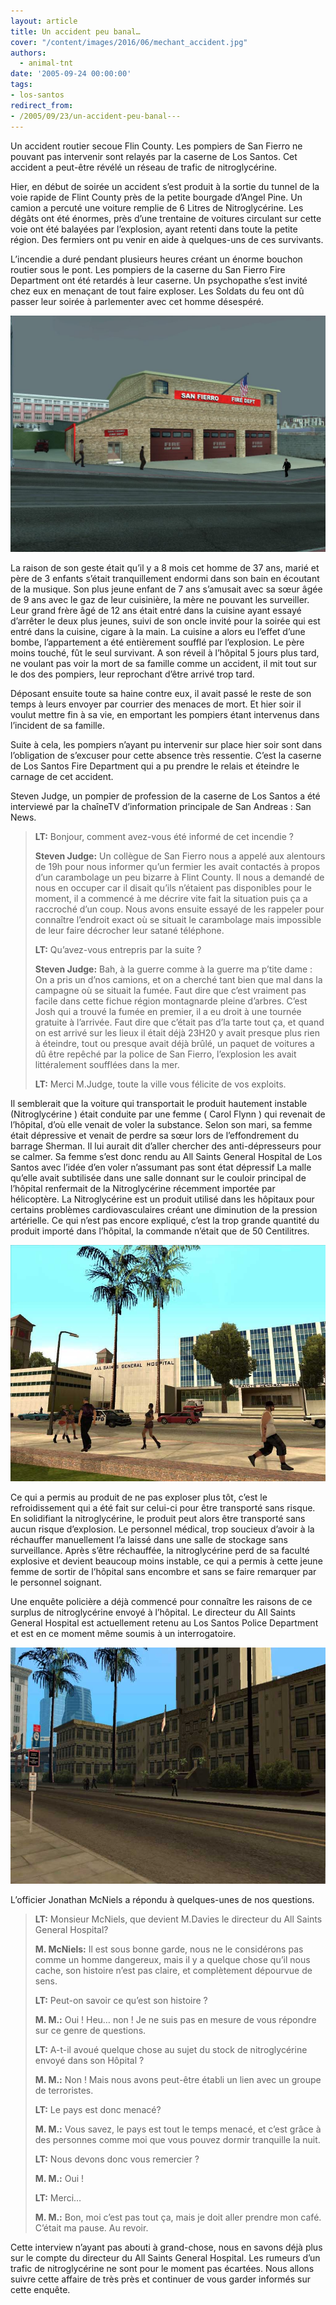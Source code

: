 ```yaml
---
layout: article
title: Un accident peu banal…
cover: "/content/images/2016/06/mechant_accident.jpg"
authors:
  - animal-tnt
date: '2005-09-24 00:00:00'
tags:
- los-santos
redirect_from:
- /2005/09/23/un-accident-peu-banal---
---
```


Un accident routier secoue Flin County. Les pompiers de San Fierro ne pouvant pas intervenir sont relayés par la caserne de Los Santos. Cet accident a peut-être révélé un réseau de trafic de nitroglycérine.

Hier, en début de soirée un accident s’est produit à la sortie du tunnel de la voie rapide de Flint County près de la petite bourgade d’Angel Pine. Un camion a percuté une voiture remplie de 6 Litres de Nitroglycérine. Les dégâts ont été énormes, près d’une trentaine de voitures circulant sur cette voie ont été balayées par l’explosion, ayant retenti dans toute la petite région. Des fermiers ont pu venir en aide à quelques-uns de ces survivants.

L’incendie a duré pendant plusieurs heures créant un énorme bouchon routier sous le pont. Les pompiers de la caserne du San Fierro Fire Department ont été retardés à leur caserne. Un psychopathe s’est invité chez eux en menaçant de tout faire exploser. Les Soldats du feu ont dû passer leur soirée à parlementer avec cet homme désespéré.

![](/content/images/2005/01/San%20Fierro%20Fire%20Department.jpg)

La raison de son geste était qu’il y a 8 mois cet homme de 37 ans, marié et père de 3 enfants s’était tranquillement endormi dans son bain en écoutant de la musique. Son plus jeune enfant de 7 ans s’amusait avec sa sœur âgée de 9 ans avec le gaz de leur cuisinière, la mère ne pouvant les surveiller. Leur grand frère âgé de 12 ans était entré dans la cuisine ayant essayé d’arrêter le deux plus jeunes, suivi de son oncle invité pour la soirée qui est entré dans la cuisine, cigare à la main. La cuisine a alors eu l’effet d’une bombe, l’appartement a été entièrement soufflé par l’explosion. Le père moins touché, fût le seul survivant. A son réveil à l’hôpital 5 jours plus tard, ne voulant pas voir la mort de sa famille comme un accident, il mit tout sur le dos des pompiers, leur reprochant d’être arrivé trop tard.

Déposant ensuite toute sa haine contre eux, il avait passé le reste de son temps à leurs envoyer par courrier des menaces de mort. Et hier soir il voulut mettre fin à sa vie, en emportant les pompiers étant intervenus dans l’incident de sa famille.

Suite à cela, les pompiers n’ayant pu intervenir sur place hier soir sont dans l’obligation de s’excuser pour cette absence très ressentie. C’est la caserne de Los Santos Fire Department qui a pu prendre le relais et éteindre le carnage de cet accident.

Steven Judge, un pompier de profession de la caserne de Los Santos a été interviewé par la chaîneTV d’information principale de San Andreas : San News.

> **LT:** Bonjour, comment avez-vous été informé de cet incendie ?
> 
> **Steven Judge:** Un collègue de San Fierro nous a appelé aux alentours de 19h pour nous informer qu’un fermier les avait contactés à propos d’un carambolage un peu bizarre à Flint County. Il nous a demandé de nous en occuper car il disait qu’ils n’étaient pas disponibles pour le moment, il a commencé à me décrire vite fait la situation puis ça a raccroché d’un coup. Nous avons ensuite essayé de les rappeler pour connaître l’endroit exact où se situait le carambolage mais impossible de leur faire décrocher leur satané téléphone.
> 
> **LT:** Qu’avez-vous entrepris par la suite ?
> 
> **Steven Judge:** Bah, à la guerre comme à la guerre ma p’tite dame : On a pris un d’nos camions, et on a cherché tant bien que mal dans la campagne où se situait la fumée. Faut dire que c’est vraiment pas facile dans cette fichue région montagnarde pleine d’arbres. C’est Josh qui a trouvé la fumée en premier, il a eu droit à une tournée gratuite à l’arrivée. Faut dire que c’était pas d’la tarte tout ça, et quand on est arrivé sur les lieux il était déjà 23H20 y avait presque plus rien à éteindre, tout ou presque avait déjà brûlé, un paquet de voitures a dû être repêché par la police de San Fierro, l’explosion les avait littéralement soufflées dans la mer.
> 
> **LT:** Merci M.Judge, toute la ville vous félicite de vos exploits.

Il semblerait que la voiture qui transportait le produit hautement instable (Nitroglycérine ) était conduite par une femme ( Carol Flynn ) qui revenait de l’hôpital, d’où elle venait de voler la substance. Selon son mari, sa femme était dépressive et venait de perdre sa sœur lors de l’effondrement du barrage Sherman. Il lui aurait dit d’aller chercher des anti-dépresseurs pour se calmer. Sa femme s’est donc rendu au All Saints General Hospital de Los Santos avec l’idée d’en voler n’assumant pas sont état dépressif La malle qu’elle avait subtilisée dans une salle donnant sur le couloir principal de l’hôpital renfermait de la Nitroglycérine récemment importée par hélicoptère. La Nitroglycérine est un produit utilisé dans les hôpitaux pour certains problèmes cardiovasculaires créant une diminution de la pression artérielle. Ce qui n’est pas encore expliqué, c’est la trop grande quantité du produit importé dans l’hôpital, la commande n’était que de 50 Centilitres.

![](/content/images/2005/01/Hosto.jpg)

Ce qui a permis au produit de ne pas exploser plus tôt, c’est le refroidissement qui a été fait sur celui-ci pour être transporté sans risque. En solidifiant la nitroglycérine, le produit peut alors être transporté sans aucun risque d’explosion. Le personnel médical, trop soucieux d’avoir à la réchauffer manuellement l’a laissé dans une salle de stockage sans surveillance. Après s’être réchauffée, la nitroglycérine perd de sa faculté explosive et devient beaucoup moins instable, ce qui a permis à cette jeune femme de sortir de l’hôpital sans encombre et sans se faire remarquer par le personnel soignant.

Une enquête policière a déjà commencé pour connaître les raisons de ce surplus de nitroglycérine envoyé à l’hôpital. Le directeur du All Saints General Hospital est actuellement retenu au Los Santos Police Department et est en ce moment même soumis à un interrogatoire.

![](/content/images/2005/01/Los%20Santos%20Police%20Departmen.jpg)

L’officier Jonathan McNiels a répondu à quelques-unes de nos questions.

> **LT:** Monsieur McNiels, que devient M.Davies le directeur du All Saints General Hospital?
> 
> **M. McNiels:** Il est sous bonne garde, nous ne le considérons pas comme un homme dangereux, mais il y a quelque chose qu’il nous cache, son histoire n’est pas claire, et complètement dépourvue de sens.
> 
> **LT:** Peut-on savoir ce qu’est son histoire ?
> 
> **M. M.:** Oui ! Heu… non ! Je ne suis pas en mesure de vous répondre sur ce genre de questions.
> 
> **LT:** A-t-il avoué quelque chose au sujet du stock de nitroglycérine envoyé dans son Hôpital ?
> 
> **M. M.:** Non ! Mais nous avons peut-être établi un lien avec un groupe de terroristes.
> 
> **LT:** Le pays est donc menacé?
> 
> **M. M.:** Vous savez, le pays est tout le temps menacé, et c’est grâce à des personnes comme moi que vous pouvez dormir tranquille la nuit.
> 
> **LT:** Nous devons donc vous remercier ?
> 
> **M. M.:** Oui !
> 
> **LT:** Merci…
> 
> **M. M.:** Bon, moi c’est pas tout ça, mais je doit aller prendre mon café. C’était ma pause. Au revoir.

Cette interview n’ayant pas abouti à grand-chose, nous en savons déjà plus sur le compte du directeur du All Saints General Hospital. Les rumeurs d’un trafic de nitroglycérine ne sont pour le moment pas écartées. Nous allons suivre cette affaire de très près et continuer de vous garder informés sur cette enquête.